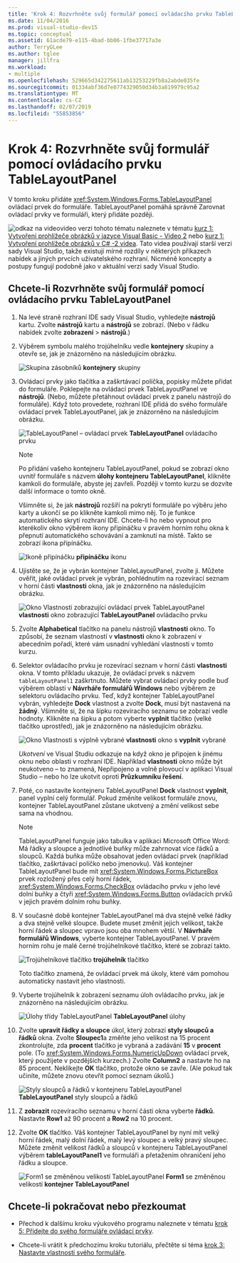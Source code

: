 ```yaml
---
title: 'Krok 4: Rozvrhněte svůj formulář pomocí ovládacího prvku TableLayoutPanel'
ms.date: 11/04/2016
ms.prod: visual-studio-dev15
ms.topic: conceptual
ms.assetid: 61acde79-e115-4bad-bb06-1fbe37717a3e
author: TerryGLee
ms.author: tglee
manager: jillfra
ms.workload:
- multiple
ms.openlocfilehash: 529665d342275611ab13253229fb8a2abde035fe
ms.sourcegitcommit: 01334abf36d7e0774329050d34b3a819979c95a2
ms.translationtype: MT
ms.contentlocale: cs-CZ
ms.lasthandoff: 02/07/2019
ms.locfileid: "55853856"
---
```

# <a name="step-4-lay-out-your-form-with-a-tablelayoutpanel-control"></a>Krok 4: Rozvrhněte svůj formulář pomocí ovládacího prvku TableLayoutPanel
V tomto kroku přidáte <xref:System.Windows.Forms.TableLayoutPanel> ovládací prvek do formuláře. TableLayoutPanel pomáhá správně Zarovnat ovládací prvky ve formuláři, který přidáte později.

 ![odkaz na video](../data-tools/media/playvideo.gif)video verzi tohoto tématu naleznete v tématu [kurz 1: Vytvoření prohlížeče obrázků v jazyce Visual Basic - Video 2](http://go.microsoft.com/fwlink/?LinkId=205211) nebo [kurz 1: Vytvoření prohlížeče obrázků v C# -2 videa](http://go.microsoft.com/fwlink/?LinkId=205200). Tato videa používají starší verzi sady Visual Studio, takže existují mírné rozdíly v některých příkazech nabídek a jiných prvcích uživatelského rozhraní. Nicméně koncepty a postupy fungují podobně jako v aktuální verzi sady Visual Studio.

## <a name="to-lay-out-your-form-with-a-tablelayoutpanel-control"></a>Chcete-li Rozvrhněte svůj formulář pomocí ovládacího prvku TableLayoutPanel

1.  Na levé straně rozhraní IDE sady Visual Studio, vyhledejte **nástrojů** kartu. Zvolte **nástrojů** kartu a **nástrojů** se zobrazí. (Nebo v řádku nabídek zvolte **zobrazení** > **nástrojů**.)

2.  Výběrem symbolu malého trojúhelníku vedle **kontejnery** skupiny a otevře se, jak je znázorněno na následujícím obrázku.

     ![Skupina zásobníků](../ide/media/express_toolbox.png)
**kontejnery** skupiny

3.  Ovládací prvky jako tlačítka a zaškrtávací políčka, popisky můžete přidat do formuláře. Poklepejte na ovládací prvek TableLayoutPanel ve **nástrojů**. (Nebo, můžete přetáhnout ovládací prvek z panelu nástrojů do formuláře). Když toto provedete, rozhraní IDE přidá do svého formuláře ovládací prvek TableLayoutPanel, jak je znázorněno na následujícím obrázku.

     ![TableLayoutPanel – ovládací prvek](../ide/media/express_formtablelayout.png)
**TableLayoutPanel** ovládacího prvku

    > [!NOTE]
    >  Po přidání vašeho kontejneru TableLayoutPanel, pokud se zobrazí okno uvnitř formuláře s názvem **úlohy kontejneru TableLayoutPanel**, klikněte kamkoli do formuláře, abyste jej zavřeli. Později v tomto kurzu se dozvíte další informace o tomto okně.

     Všimněte si, že jak **nástrojů** rozšíří na pokrytí formuláře po výběru jeho karty a ukončí se po klikněte kamkoli mimo něj. To je funkce automatického skrytí rozhraní IDE. Chcete-li ho nebo vypnout pro kterékoliv okno výběrem ikony připínáčku v pravém horním rohu okna k přepnutí automatického schovávání a zamknutí na místě. Takto se zobrazí ikona připínáčku.

     ![Ikoně připínáčku](../ide/media/express_pushpintoolbox.png)
**připínáčku** ikonu

4.  Ujistěte se, že je vybrán kontejner TableLayoutPanel, zvolte ji. Můžete ověřit, jaké ovládací prvek je vybrán, pohlédnutím na rozevírací seznam v horní části **vlastnosti** okna, jak je znázorněno na následujícím obrázku.

     ![Okno Vlastnosti zobrazující ovládací prvek TableLayoutPanel](../ide/media/express_controlspropwin.png)
**vlastnosti** okno zobrazující **TableLayoutPanel** ovládacího prvku

5.  Zvolte **Alphabetical** tlačítko na panelu nástrojů **vlastnosti** okno. To způsobí, že seznam vlastností v **vlastnosti** okno k zobrazení v abecedním pořadí, které vám usnadní vyhledání vlastnosti v tomto kurzu.

6.  Selektor ovládacího prvku je rozevírací seznam v horní části **vlastnosti** okna. V tomto příkladu ukazuje, že ovládací prvek s názvem `tableLayoutPanel1` zaškrtnuto. Můžete vybrat ovládací prvky podle buď výběrem oblasti v **Návrháře formulářů Windows** nebo výběrem ze selektoru ovládacího prvku. Teď, když kontejner TableLayoutPanel vybrán, vyhledejte **Dock** vlastnost a zvolte **Dock**, musí být nastavená na **žádný**. Všimněte si, že na šipku rozevíracího seznamu se zobrazí vedle hodnoty. Klikněte na šipku a potom vyberte **vyplnit** tlačítko (velké tlačítko uprostřed), jak je znázorněno na následujícím obrázku.

     ![Okno Vlastnosti s výplně vybrané](../ide/media/express_docktable.png)
**vlastnosti** okno s **vyplnit** vybrané

     *Ukotvení* ve Visual Studiu odkazuje na když okno je připojen k jinému oknu nebo oblasti v rozhraní IDE. Například **vlastnosti** okno může být neukotveno – to znamená, Nepřipojeno a volně plovoucí v aplikaci Visual Studio – nebo ho lze ukotvit oproti **Průzkumníku řešení**.

7.  Poté, co nastavíte kontejneru TableLayoutPanel **Dock** vlastnost **vyplnit**, panel vyplní celý formulář. Pokud změníte velikost formuláře znovu, kontejner TableLayoutPanel zůstane ukotvený a změní velikost sebe sama na vhodnou.

    > [!NOTE]
    >  TableLayoutPanel funguje jako tabulka v aplikaci Microsoft Office Word: Má řádky a sloupce a jednotlivé buňky může zahrnovat více řádků a sloupců. Každá buňka může obsahovat jeden ovládací prvek (například tlačítko, zaškrtávací políčko nebo jmenovku). Váš kontejner TableLayoutPanel bude mít <xref:System.Windows.Forms.PictureBox> prvek rozložený přes celý horní řádek, <xref:System.Windows.Forms.CheckBox> ovládacího prvku v jeho levé dolní buňky a čtyři <xref:System.Windows.Forms.Button> ovládacích prvků v jejich pravém dolním rohu buňky.

8.  V současné době kontejner TableLayoutPanel má dva stejně velké řádky a dva stejně velké sloupce. Budete muset změnit jejich velikost, takže horní řádek a sloupec vpravo jsou oba mnohem větší. V **Návrháře formulářů Windows**, vyberte kontejner TableLayoutPanel. V pravém horním rohu je malé černé trojúhelníkové tlačítko, které se zobrazí takto.

     ![Trojúhelníkové tlačítko](../ide/media/express_iconblacktriangle.gif)
**trojúhelník** tlačítko

     Toto tlačítko znamená, že ovládací prvek má úkoly, které vám pomohou automaticky nastavit jeho vlastnosti.

9. Vyberte trojúhelník k zobrazení seznamu úloh ovládacího prvku, jak je znázorněno na následujícím obrázku.

     ![Úlohy třídy TableLayoutPanel](../ide/media/express_tablepanel.png)
**TableLayoutPanel** úlohy

10. Zvolte **upravit řádky a sloupce** úkol, který zobrazí **styly sloupců a řádků** okna. Zvolte **Sloupec1**a změňte jeho velikost na 15 procent zkontrolujte, zda **procent** tlačítko je vybraná a zadávání **15** v **procent** pole. (To <xref:System.Windows.Forms.NumericUpDown> ovládací prvek, který použijete v pozdějších kurzech.) Zvolte **Column2** a nastavte ho na 85 procent. Neklikejte **OK** tlačítko, protože okno se zavře. (Ale pokud tak učiníte, můžete znovu otevřít pomocí seznam úkolů.)

     ![Styly sloupců a řádků v kontejneru TableLayoutPanel](../ide/media/vs_tablelayoutpanel_setup.png)
**TableLayoutPanel** styly sloupců a řádků

11. Z **zobrazit** rozevíracího seznamu v horní části okna vyberte **řádků**. Nastavte **Row1** až 90 procent a **Row2** na 10 procent.

12. Zvolte **OK** tlačítko. Váš kontejner TableLayoutPanel by nyní mít velký horní řádek, malý dolní řádek, malý levý sloupec a velký pravý sloupec. Můžete změnit velikost řádků a sloupců v kontejneru TableLayoutPanel výběrem **tableLayoutPanel1** ve formuláři a přetažením ohraničení jeho řádku a sloupce.

     ![Form1 se změněnou velikostí TableLayoutPanel](../ide/media/vs_formafterlayoutpanel.png)
**Form1** se změněnou velikostí **kontejner TableLayoutPanel**

## <a name="to-continue-or-review"></a>Chcete-li pokračovat nebo přezkoumat

-   Přechod k dalšímu kroku výukového programu naleznete v tématu [krok 5: Přidejte do svého formuláře ovládací prvky](../ide/step-5-add-controls-to-your-form.md).

-   Chcete-li vrátit k předchozímu kroku tutoriálu, přečtěte si téma [krok 3: Nastavte vlastnosti svého formuláře](../ide/step-3-set-your-form-properties.md).
